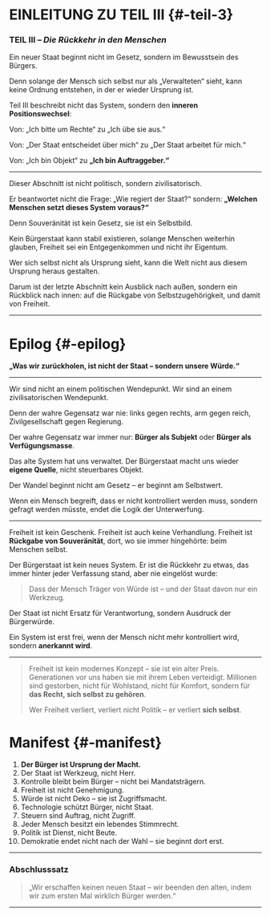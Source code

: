 # EINLEITUNG ZU TEIL III {#-teil-3}

### TEIL III – *Die Rückkehr in den Menschen*

Ein neuer Staat beginnt nicht im Gesetz,
sondern im Bewusstsein des Bürgers.

Denn solange der Mensch sich selbst nur als „Verwalteten“ sieht,
kann keine Ordnung entstehen,
in der er wieder Ursprung ist.

Teil III beschreibt nicht das System,
sondern den **inneren Positionswechsel**:

Von:
„Ich bitte um Rechte“
zu
„Ich übe sie aus.“

Von:
„Der Staat entscheidet über mich“
zu
„Der Staat arbeitet für mich.“

Von:
„Ich bin Objekt“
zu
**„Ich bin Auftraggeber.“**

---

Dieser Abschnitt ist nicht politisch,
sondern zivilisatorisch.

Er beantwortet nicht die Frage:
„Wie regiert der Staat?“
sondern:
**„Welchen Menschen setzt dieses System voraus?“**

Denn Souveränität ist kein Gesetz,
sie ist ein Selbstbild.

Kein Bürgerstaat kann stabil existieren,
solange Menschen weiterhin glauben,
Freiheit sei ein Entgegenkommen
und nicht ihr Eigentum.

Wer sich selbst nicht als Ursprung sieht,
kann die Welt nicht aus diesem Ursprung heraus gestalten.

Darum ist der letzte Abschnitt
kein Ausblick nach außen,
sondern ein Rückblick nach innen:
auf die Rückgabe von Selbstzugehörigkeit,
und damit von Freiheit.

---

# Epilog {#-epilog}

**„Was wir zurückholen, ist nicht der Staat – sondern unsere Würde.“**

---

Wir sind nicht an einem politischen Wendepunkt.
Wir sind an einem zivilisatorischen Wendepunkt.

Denn der wahre Gegensatz war nie:
links gegen rechts,
arm gegen reich,
Zivilgesellschaft gegen Regierung.

Der wahre Gegensatz war immer nur:
**Bürger als Subjekt**
oder
**Bürger als Verfügungsmasse**.

Das alte System hat uns verwaltet.
Der Bürgerstaat macht uns wieder **eigene Quelle**,
nicht steuerbares Objekt.

Der Wandel beginnt nicht am Gesetz –
er beginnt am Selbstwert.

Wenn ein Mensch begreift,
dass er nicht kontrolliert werden muss,
sondern gefragt werden müsste,
endet die Logik der Unterwerfung.

---

Freiheit ist kein Geschenk.
Freiheit ist auch keine Verhandlung.
Freiheit ist **Rückgabe von Souveränität**,
dort, wo sie immer hingehörte:
beim Menschen selbst.

Der Bürgerstaat ist kein neues System.
Er ist die Rückkehr zu etwas,
das immer hinter jeder Verfassung stand,
aber nie eingelöst wurde:

> Dass der Mensch Träger von Würde ist –
> und der Staat davon nur ein Werkzeug.

Der Staat ist nicht Ersatz für Verantwortung,
sondern Ausdruck der Bürgerwürde.

Ein System ist erst frei,
wenn der Mensch nicht mehr kontrolliert wird,
sondern **anerkannt wird**.

---

> Freiheit ist kein modernes Konzept – sie ist ein alter Preis.
> Generationen vor uns haben sie mit ihrem Leben verteidigt.
> Millionen sind gestorben, nicht für Wohlstand, nicht für Komfort,
> sondern für **das Recht, sich selbst zu gehören**.
>
> Wer Freiheit verliert, verliert nicht Politik –
> er verliert **sich selbst**.

# Manifest {#-manifest}

1. **Der Bürger ist Ursprung der Macht.**
2. Der Staat ist Werkzeug, nicht Herr.
3. Kontrolle bleibt beim Bürger – nicht bei Mandatsträgern.
4. Freiheit ist nicht Genehmigung.
5. Würde ist nicht Deko – sie ist Zugriffsmacht.
6. Technologie schützt Bürger, nicht Staat.
7. Steuern sind Auftrag, nicht Zugriff.
8. Jeder Mensch besitzt ein lebendes Stimmrecht.
9. Politik ist Dienst, nicht Beute.
10. Demokratie endet nicht nach der Wahl – sie beginnt dort erst.

---

### Abschlusssatz

> „Wir erschaffen keinen neuen Staat –
> wir beenden den alten,
> indem wir zum ersten Mal
> wirklich Bürger werden.“

---
